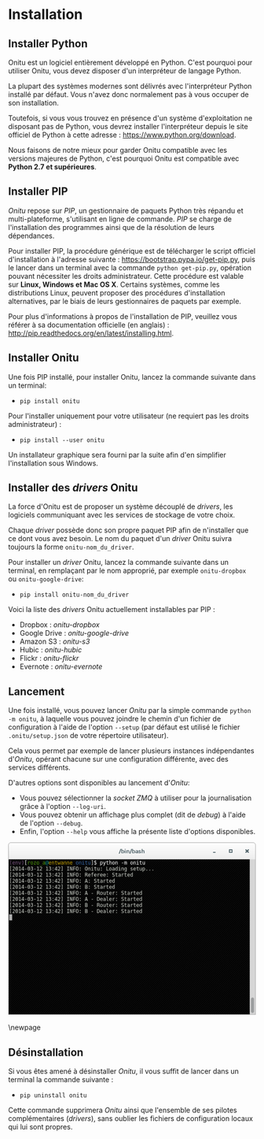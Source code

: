 # Installation

## Installer Python

Onitu est un logiciel entièrement développé en Python. C'est pourquoi pour utiliser Onitu, vous devez disposer d'un interpréteur de langage Python.

La plupart des systèmes modernes sont délivrés avec l'interpréteur Python installé par défaut. Vous n'avez donc normalement pas à vous occuper de son installation.

Toutefois, si vous vous trouvez en présence d'un système d'exploitation ne disposant pas de Python, vous devrez installer l'interpréteur depuis le site officiel de Python à cette adresse : <https://www.python.org/download>.

Nous faisons de notre mieux pour garder Onitu compatible avec les versions majeures de Python, c'est pourquoi Onitu est compatible avec **Python 2.7 et supérieures**.


## Installer PIP

*Onitu* repose sur *PIP*, un gestionnaire de paquets Python très répandu et multi-plateforme, s'utilisant en ligne de commande. *PIP* se charge de l'installation des programmes ainsi que de la résolution de leurs dépendances.

Pour installer PIP, la procédure générique est de télécharger le script officiel d'installation à l'adresse suivante : <https://bootstrap.pypa.io/get-pip.py>, puis le lancer dans un terminal avec la commande `python get-pip.py`, opération pouvant nécessiter les droits administrateur. Cette procédure est valable sur **Linux, Windows et Mac OS X**. Certains systèmes, comme les distributions Linux, peuvent proposer des procédures d'installation alternatives, par le biais de leurs gestionnaires de paquets par exemple. 

Pour plus d'informations à propos de l'installation de PIP, veuillez vous référer à sa documentation officielle (en anglais) : <http://pip.readthedocs.org/en/latest/installing.html>.

## Installer Onitu

Une fois PIP installé, pour installer Onitu, lancez la commande suivante dans un terminal:

* `pip install onitu`

Pour l'installer uniquement pour votre utilisateur (ne requiert pas les droits administrateur) :

* `pip install --user onitu`

Un installateur graphique sera fourni par la suite afin d'en simplifier l'installation sous Windows.


## Installer des *drivers* Onitu

La force d'Onitu est de proposer un système découplé de *drivers*, les logiciels communiquant avec les services de stockage de votre choix.

Chaque *driver* possède donc son propre paquet PIP afin de n'installer que ce dont vous avez besoin. Le nom du paquet d'un *driver* Onitu suivra toujours la forme `onitu-nom_du_driver`.

Pour installer un *driver* Onitu, lancez la commande suivante dans un terminal, en remplaçant par le nom approprié, par exemple `onitu-dropbox` ou `onitu-google-drive`:

* `pip install onitu-nom_du_driver`

Voici la liste des *drivers* Onitu actuellement installables par PIP :

* Dropbox : *onitu-dropbox*
* Google Drive : *onitu-google-drive*
* Amazon S3 : *onitu-s3*
* Hubic : *onitu-hubic*
* Flickr : *onitu-flickr*
* Evernote : *onitu-evernote*


## Lancement

Une fois installé, vous pouvez lancer *Onitu* par la simple commande `python -m onitu`, à laquelle vous pouvez joindre le chemin d'un fichier de configuration à l'aide de l'option `--setup` (par défaut est utilisé le fichier `.onitu/setup.json` de votre répertoire utilisateur).

Cela vous permet par exemple de lancer plusieurs instances indépendantes d'*Onitu*, opérant chacune sur une configuration différente, avec des services différents.

D'autres options sont disponibles au lancement d'*Onitu*:

* Vous pouvez sélectionner la *socket* *ZMQ* à utiliser pour la journalisation grâce à l'option `--log-uri`.
* Vous pouvez obtenir un affichage plus complet (dit de *debug*) à l'aide de l'option `--debug`.
* Enfin, l'option `--help` vous affiche la présente liste d'options disponibles.

![Capture d'écran du lancement d'Onitu dans un terminal](imgs/screen_onitu.png)


\newpage

## Désinstallation

Si vous êtes amené à désinstaller *Onitu*, il vous suffit de lancer dans un terminal la commande suivante :

* `pip uninstall onitu`

Cette commande supprimera *Onitu* ainsi que l'ensemble de ses pilotes complémentaires (*drivers*), sans oublier les fichiers de configuration locaux qui lui sont propres.
